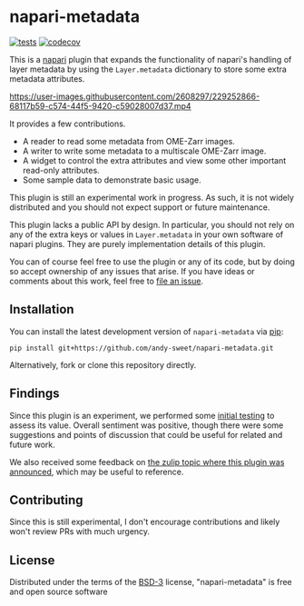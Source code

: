 # napari-metadata

[![tests](https://github.com/andy-sweet/napari-metadata/workflows/tests/badge.svg)](https://github.com/andy-sweet/napari-metadata/actions)
[![codecov](https://codecov.io/gh/andy-sweet/napari-metadata/branch/main/graph/badge.svg)](https://codecov.io/gh/andy-sweet/napari-metadata)

This is a [napari] plugin that expands the functionality of napari's handling of layer metadata by using the `Layer.metadata` dictionary to store some extra metadata attributes.

https://user-images.githubusercontent.com/2608297/229252866-68117b59-c574-44f5-9420-c59028007d37.mp4

It provides a few contributions.

- A reader to read some metadata from OME-Zarr images.
- A writer to write some metadata to a multiscale OME-Zarr image.
- A widget to control the extra attributes and view some other important read-only attributes.
- Some sample data to demonstrate basic usage.

This plugin is still an experimental work in progress. As such, it is not widely distributed and you should not expect support or future maintenance.

This plugin lacks a public API by design. In particular, you should not rely on any of the extra keys or values in `Layer.metadata` in your own software of napari plugins. They are purely implementation details of this plugin.

You can of course feel free to use the plugin or any of its code, but by doing so accept ownership of any issues that arise. If you have ideas or comments about this work, feel free to [file an issue].

## Installation

You can install the latest development version of `napari-metadata` via [pip]:

    pip install git+https://github.com/andy-sweet/napari-metadata.git

Alternatively, fork or clone this repository directly.

## Findings

Since this plugin is an experiment, we performed some [initial testing](https://github.com/andy-sweet/napari-metadata/blob/main/docs/testing-2023-05.md) to assess its value.
Overall sentiment was positive, though there were some suggestions and points of discussion that could be useful for related and future work.

We also received some feedback on [the zulip topic where this plugin was announced](https://napari.zulipchat.com/#narrow/stream/309872-plugins/topic/WIP.20metadata.20plugin), which may be useful to reference.

## Contributing

Since this is still experimental, I don't encourage contributions and likely won't review PRs with much urgency.

## License

Distributed under the terms of the [BSD-3] license,
"napari-metadata" is free and open source software

[napari]: https://github.com/napari/napari
[BSD-3]: http://opensource.org/licenses/BSD-3-Clause
[file an issue]: https://github.com/andy-sweet/napari-metadata/issues
[pip]: https://pypi.org/project/pip
